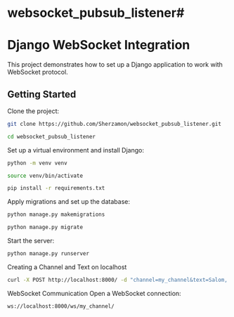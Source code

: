 # websocket_pubsub_listener# 
# Django WebSocket Integration

This project demonstrates how to set up a Django application to work with WebSocket protocol.

## Getting Started

Clone the project:

```bash
git clone https://github.com/Sherzamon/websocket_pubsub_listener.git
```

```bash
cd websocket_pubsub_listener
```

Set up a virtual environment and install Django:
```bash
python -m venv venv
```
```bash
source venv/bin/activate
```
```bash
pip install -r requirements.txt
```

Apply migrations and set up the database:
```bash
python manage.py makemigrations
```
```bash
python manage.py migrate
```

Start the server:
```bash
python manage.py runserver
```

Creating a Channel and Text on localhost

```bash
curl -X POST http://localhost:8000/ -d "channel=my_channel&text=Salom, dunyo!"
```
WebSocket Communication
Open a WebSocket connection:


```bash
ws://localhost:8000/ws/my_channel/
```
